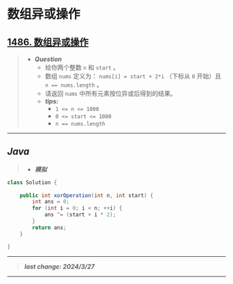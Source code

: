 # 数组异或操作

## [1486. 数组异或操作](https://leetcode.cn/problems/xor-operation-in-an-array/)

> - ***Question***
>   - 给你两个整数 `n` 和 `start` 。
>   - 数组 `nums` 定义为： `nums[i] = start + 2*i` （下标从 `0` 开始）且 `n == nums.length` 。
>   - 请返回 `nums` 中所有元素按位异或后得到的结果。
>   - ***tips:***
>     - `1 <= n <= 1000`
>     - `0 <= start <= 1000`
>     - `n == nums.length`

---

## *Java*

> - ***模拟***

```java
class Solution {
    
    public int xorOperation(int n, int start) {
        int ans = 0;
        for (int i = 0; i < n; ++i) {
            ans ^= (start + i * 2);
        }
        return ans;
    }

}
```

---

> ***last change: 2024/3/27***

---

